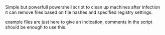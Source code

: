 Simple but powerfull powershell script to clean up machines after infection it can remove files based on file hashes and specified registry settings.

example files are just here to give an indication, comments in the script should be enough to use this.
